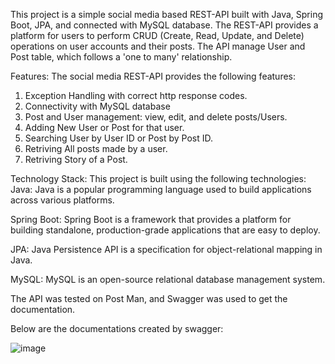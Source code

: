 This project is a simple social media based REST-API built with Java, Spring Boot, JPA, and connected with MySQL database. The REST-API provides a platform for users to perform CRUD (Create, Read, Update, and Delete) operations on user accounts and their posts. The API manage User and Post table, which follows a 'one to many' relationship.

Features: The social media REST-API provides the following features:
1) Exception Handling with correct http response codes.
2) Connectivity with MySQL database
3) Post and User management: view, edit, and delete posts/Users.
4) Adding New User or Post for that user.
5) Searching User by User ID or Post by Post ID.
6) Retriving All posts made by a user.
7) Retriving Story of a Post.


Technology Stack: This project is built using the following technologies:
Java: Java is a popular programming language used to build applications across various platforms.

Spring Boot: Spring Boot is a framework that provides a platform for building standalone, production-grade applications that are easy to deploy.

JPA: Java Persistence API is a specification for object-relational mapping in Java.

MySQL: MySQL is an open-source relational database management system.



The API was tested on Post Man, and Swagger was used to get the documentation.

Below are the documentations created by swagger:

![image](https://user-images.githubusercontent.com/68183807/222421248-9c6d2396-29b5-45ff-99c7-1f6dec747f5b.png)
